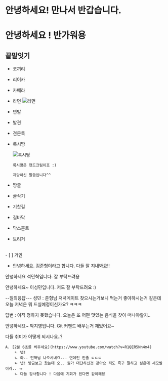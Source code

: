 # 안녕하세요! 만나서 반갑습니다.

# 안녕하세요 ! 반가워용

## 끝말잇기

- 코끼리

- 리어카

- 카메라

- 라면
  ![라면](https://w.namu.la/s/9f15f198aab1b14c8aa47e96a91a9d03331ecb7b5b892c803159d39b0d77ab4be30e2f15f66191284d7dad8371989329cc1c80810745e980a6949ae5e3589df6ca7b4a829e77b69bffe3993b197a2811fc680cbc0137e7820c66200afb3b02b5)

-  면발

- 발견

- 견문록

- 록시땅


  ![록시땅](https://encrypted-tbn0.gstatic.com/images?q=tbn:ANd9GcRbF4uJDZXroSWEpHd-j2LS71DvCeFz2o0hLw&usqp=CAU)

  `록시땅은 핸드크림이죠 :)`

    `지당하신 말씀입니다^^`


- 땅굴

- 굴삭기

- 기찻길

- 길바닥

- 닥스훈트

- 트리거

<br> - [ ] 거인 

 - 안녕하세요. 김준형이라고 합니다. 다들 잘 지내봐요!!

안녕하세요 석민혁입니다. 잘 부탁드려용

안녕하세요~ 이성민입니다. 저도 잘 부탁드려요 :)

--질의응답---
성민 : 준형님 저녁메이트 찾으시는거보니 먹는거 좋아하시는거 같은데 오늘 저녁은 뭐 드실예정이신가요? ㅋㅋㅋ

답변 : 아직 정하지 못했습니다. 오늘은 또 어떤 맛있는 음식을 찾아 떠나야할지..

안녕하세요~ 박지영입니다. Git 커맨드 배우는거 재밌어요~

다들 취미가 어떻게 되시나요..?
    
    A. [2분 6초를 봐주세요](https://www.youtube.com/watch?v=R1QER5Nn4m4)
        ㄴ 넵!
        ㄴ 와.. 민혁님 나오시네요... 연예인 인줄 ㄷㄷㄷ
        ㄴ 넵! 방금보고 왔는데 오.. 뭔가 대단하신것 같아요 저도 족구 잘하고 싶은데 세모발이라.. ㅠ
        ㄴ 다들 감사합니다 ! 다음에 기회가 된다면 같이해용
